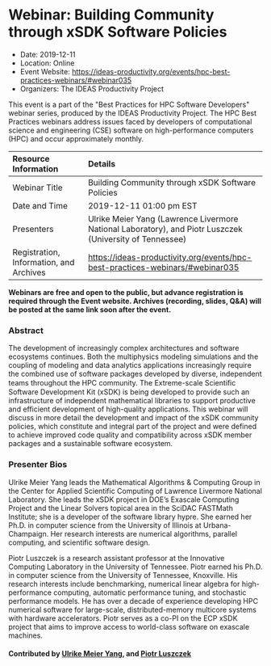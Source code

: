 













			   

<!-- Note: this label does NOT include the trailing colon -->





# Webinar: Building Community through xSDK Software Policies

- Date: 2019-12-11
- Location: Online
- Event Website: https://ideas-productivity.org/events/hpc-best-practices-webinars/#webinar035
- Organizers: The IDEAS Productivity Project
			   
This event is a part of the "Best Practices for HPC Software
Developers" webinar series, produced by the IDEAS Productivity
Project. The HPC Best Practices webinars address issues faced by
developers of computational science and engineering (CSE) software on
high-performance computers (HPC) and occur approximately monthly.

Resource Information | Details
:--- | :---			   
Webinar Title | Building Community through xSDK Software Policies
Date and Time | 2019-12-11 01:00 pm EST
Presenters | Ulrike Meier Yang (Lawrence Livermore National Laboratory),  and Piotr Luszczek (University of Tennessee)
Registration, Information, and Archives | 	<https://ideas-productivity.org/events/hpc-best-practices-webinars/#webinar035>	   

**Webinars are free and open to the public, but advance registration is required through the Event website. Archives (recording, slides, Q&A) will be posted at the same link soon after the event.**

### Abstract
<p>The development of increasingly complex architectures and software
ecosystems continues. Both the multiphysics modeling simulations and
the coupling of modeling and data analytics applications increasingly
require the combined use of software packages developed by diverse,
independent teams throughout the HPC community. The Extreme-scale
Scientiﬁc Software Development Kit (xSDK) is being developed to
provide such an infrastructure of independent mathematical libraries
to support productive and efficient development of high-quality
applications. This webinar will discuss in more detail the development
and impact of the xSDK community policies, which constitute and
integral part of the project and were defined to achieve improved code
quality and compatibility across xSDK member packages and a
sustainable software ecosystem.</p>



### Presenter Bios
<p>Ulrike Meier Yang leads the Mathematical Algorithms &amp; Computing Group
in the Center for Applied Scientific Computing of Lawrence Livermore
National Laboratory. She leads the xSDK project in DOE’s Exascale
Computing Project and the Linear Solvers topical area in the SciDAC
FASTMath Institute; she is a developer of the software library
hypre. She earned her Ph.D. in computer science from the University of
Illinois at Urbana-Champaign. Her research interests are numerical
algorithms, parallel computing, and scientific software design.</p>
<p>Piotr Luszczek is a research assistant professor at the Innovative
Computing Laboratory in the University of Tennessee. Piotr earned his
Ph.D. in computer science from the University of Tennessee,
Knoxville. His research interests include benchmarking, numerical
linear algebra for high-performance computing, automatic performance
tuning, and stochastic performance models. He has over a decade of
experience developing HPC numerical software for large-scale,
distributed-memory multicore systems with hardware accelerators. Piotr
serves as a co-PI on the ECP xSDK project that aims to improve access
to world-class software on exascale machines.</p>

    

#### Contributed by [Ulrike Meier Yang](https://github.com/ulrikeyang "Ulrike Meier Yang GitHub profile"),  and [Piotr Luszczek](https://github.com/luszczek "Piotr Luszczek GitHub profile")

<!---
Publish: yes
Categories: skills
Topics: online learning
Level: 2
Prerequisites: default
Aggregate: none
--->






